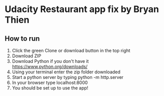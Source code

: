# Udacity Restaurant app fix by Bryan Thien

## How to run

1. Click the green Clone or download button in the top right
2. Download ZIP
3. Download Python if you don't have it https://www.python.org/downloads/
4. Using your terminal enter the zip folder downloaded
5. Start a python server by typing python -m http.server
6. In your browser type localhost:8000
7. You should be set up to use the app!